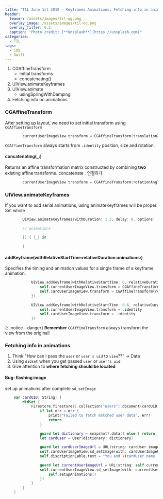 ```yaml
---
title: "TIL June 1st 2019 - Keyframes Animations, Fetching info in animations"
header:
  teaser: /assets/images/til-og.png
  overlay_image: /assets/images/til-og.png
  overlay_filter: 0.2
  caption: "Photo credit: [**Unsplash**](https://unsplash.com)"
categories:
  - TIL
tags:
  - iOS
  - Swift
---
```




1. CGAffineTransform
   - Initial transforms
   - concatenating()
2. UIView.animateKeyframes
3. UIView.animate
   - usingSpringWithDamping
4. Fetching info on animations



### CGAffineTransform

After setting up layout, we need to set initial transform using `CGAffineTransform`

```swift
        currentUserImageView.transform = CGAffineTransform(translationX: 200, y: 0)
```



`CGAffineTransform` always starts from `.identity` position, size and rotation.



#### concatenating(_:)

Returns an affine transformation matrix constructed by combining **two** existing affine transforms.
concatenate : 연결하다

```swift
        currentUserImageView.transform = CGAffineTransform(rotationAngle: angle).concatenating(CGAffineTransform(translationX: 200, y: 0))
```



### UIView.animateKeyframes

If you want to add serial animations, using animateKeyframes will be proper.
Set whole 

```swift
        UIView.animateKeyframes(withDuration: 1.3, delay: 0, options: .calculationModeCubic, animations: {
            
        // animations
            
        }) { (_) in
            
        }
```



#### addKeyframe(withRelativeStartTime:relativeDuration:animations:)

Specifies the timing and animation values for a single frame of a keyframe animation.

```swift
            UIView.addKeyframe(withRelativeStartTime: 0, relativeDuration: 0.45, animations: {
                self.currentUserImageView.transform = CGAffineTransform(rotationAngle: angle)
                self.cardUserImageView.transform = CGAffineTransform(rotationAngle: -angle)
            })
            
            UIView.addKeyframe(withRelativeStartTime: 0.6, relativeDuration: 0.4, animations: {
                self.currentUserImageView.transform = .identity
                self.cardUserImageView.transform = .identity
            })
```



{: .notice—danger}
**Remember** `CGAffineTransform` always transform the view from the original!



### Fetching info in animations

1. Think "How can I pass the `user` or `user's uid` to `view`??" -> Data
2. Using `didset` when you get passed `user` or `user's uid`
3. Give attention to **where fetching should be located**



#### Bug: flashing image

set up animations after complete `sd_setImage`



```swift
    var cardUID: String! {
        didSet {
            Firestore.firestore().collection("users").document(cardUID).getDocument { (snapshot, err) in
                if let err = err {
                    print("Failed to fetch matched user data", err)
                    return
                }
                
                guard let dictionary = snapshot?.data() else { return }
                let cardUser = User(dictionary: dictionary)
                                                                                     
                guard let cardUserImageUrl = URL(string: cardUser.imageUrl1 ?? "") else { return }
                self.cardUserImageView.sd_setImage(with: cardUserImageUrl)
                self.discriptionLable.text = "You and \(cardUser.name ?? "") liked\neach other"
                
                guard let currentUserImageUrl = URL(string: self.currentUser.imageUrl1 ?? "") else { return }
                self.currentUserImageView.sd_setImage(with: currentUserImageUrl, completed: { (_, _, _, _) in
                    self.setupAnimations()
                })
            }
        }
    }
```

